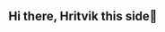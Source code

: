 ## Hi there, Hritvik this side👋

<!--
**Hritvik-gaind/Hritvik-gaind** is a ✨ _special_ ✨ repository because its `README.md` (this file) appears on your GitHub profile.

I am an enthusiastic data scientist with a strong background in data analysis and machine learning. I enjoy tackling complex problems and extracting actionable insights from data to help organizations optimize processes and make data-driven decisions. I am eager to contribute my expertise to impactful projects that require creativity and analytical thinking.

🔭 I’m currently working on completing my Masters in Data Science and Analytics at the University of Calgary.
🌱 I’m currently learning advanced data engineering tools and exploring cloud platforms to enhance my ability to deploy scalable data solutions.
👯 I’m looking to collaborate on data-driven projects, particularly those involving machine learning, data analysis, and automation.
🙋 I’m looking for help with mastering cloud-based tools for deployment and automation, as well as big data processing.
💬 Ask me about Python, R and SQL.
😄 Pronouns: He/Him
⚡ Fun fact: I can analyze data faster than I can decide what to have for lunch!
🏃 Hobbies: Powerlifting, playing volleyball, and travelling to new places.
